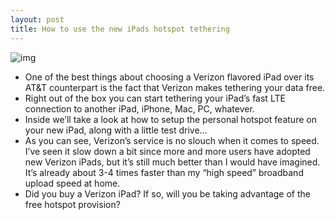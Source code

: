```yaml
---
layout: post
title: How to use the new iPads hotspot tethering
---
```

![img](http://media.idownloadblog.com/wp-content/uploads/2012/03/Verizon-Personal-Hotspot-iPad.jpg)
* One of the best things about choosing a Verizon flavored iPad over its AT&T counterpart is the fact that Verizon makes tethering your data free.
* Right out of the box you can start tethering your iPad’s fast LTE connection to another iPad, iPhone, Mac, PC, whatever.
* Inside we’ll take a look at how to setup the personal hotspot feature on your new iPad, along with a little test drive…
* As you can see, Verizon’s service is no slouch when it comes to speed. I’ve seen it slow down a bit since more and more users have adopted new Verizon iPads, but it’s still much better than I would have imagined. It’s already about 3-4 times faster than my “high speed” broadband upload speed at home.
* Did you buy a Verizon iPad? If so, will you be taking advantage of the free hotspot provision?

